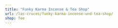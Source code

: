 ```yaml
---
title: "Funky Karma Incense & Tea Shop"
url: /las-cruces/funky-karma-incense-und-tea-shop/
shop: Tee
---
```

